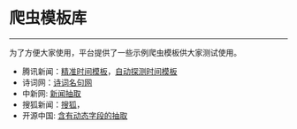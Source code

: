 # 爬虫模板库

------

为了方便大家使用，平台提供了一些示例爬虫模板供大家测试使用。

 - 腾讯新闻：[精准时间模板](https://github.com/gsh199449/spider/blob/master/examples/news.qq.com.json)，[自动探测时间模板](https://github.com/gsh199449/spider/blob/master/examples/news.qq.com_time_autodetect.json)
 - 诗词网：[诗词名句网](https://github.com/gsh199449/spider/blob/master/examples/www.shicimingju.com.json)
 - 中新网: [新闻抽取](https://github.com/gsh199449/spider/blob/master/examples/www.chinanews.com.json)
 - 搜狐新闻：[搜狐](https://github.com/gsh199449/spider/blob/master/examples/news.sohu.com.json)，
 - 开源中国: [含有动态字段的抽取](https://github.com/gsh199449/spider/blob/master/examples/www.oschina.net.json)

